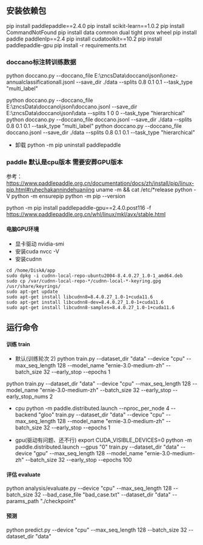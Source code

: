## 安装依赖包
pip install paddlepaddle==2.4.0
pip install scikit-learn==1.0.2
pip install  CommandNotFound
pip install data common dual tight prox wheel
pip install paddle paddlenlp==2.4
pip install cudatoolkit==10.2
pip install paddlepaddle-gpu
pip install -r requirements.txt


### doccano标注转训练数据
python doccano.py --doccano_file E:\zncsData\doccano\jsonl\onez-annualclassificationall.jsonl --save_dir ./data --splits 0.8 0.1 0.1 --task_type "multi_label"

python doccano.py --doccano_file E:\zncsData\doccano\jsonl\doccano.jsonl --save_dir  E:\zncsData\doccano\jsonl\data --splits 1 0 0 --task_type "hierarchical"
python doccano.py --doccano_file doccano.jsonl --save_dir ./data --splits 0.8 0.1 0.1 --task_type "multi_label"
python doccano.py --doccano_file doccano.jsonl --save_dir ./data --splits 0.8 0.1 0.1 --task_type "hierarchical"



- 卸载
python -m pip uninstall paddlepaddle

###  paddle 默认是cpu版本 需要安葬GPU版本
参考：https://www.paddlepaddle.org.cn/documentation/docs/zh/install/pip/linux-pip.html#ruhechakannindehuanjing
uname -m && cat /etc/*release
python -V
python -m ensurepip
python -m pip --version

python -m pip install paddlepaddle-gpu==2.4.0.post116 -f https://www.paddlepaddle.org.cn/whl/linux/mkl/avx/stable.html

#### 电脑GPU环境
- 显卡驱动 nvidia-smi
- 安装cuda  nvcc -V
- 安装cudnn
```commandline
cd /home/DiskA/app
sudo dpkg -i cudnn-local-repo-ubuntu2004-8.4.0.27_1.0-1_amd64.deb
sudo cp /var/cudnn-local-repo-*/cudnn-local-*-keyring.gpg /usr/share/keyrings/
sudo apt-get update
sudo apt-get install libcudnn8=8.4.0.27_1.0-1+cuda11.6
sudo apt-get install libcudnn8-dev=8.4.0.27_1.0-1+cuda11.6
sudo apt-get install libcudnn8-samples=8.4.0.27_1.0-1+cuda11.6
```


## 运行命令
#### 训练 train
- 默认(训练轮次 2)
python train.py  --dataset_dir "data"  --device "cpu" --max_seq_length 128   --model_name "ernie-3.0-medium-zh"  --batch_size 32   --early_stop   --epochs 1

python train.py  --dataset_dir "data"  --device "cpu" --max_seq_length 128   --model_name "ernie-3.0-medium-zh"  --batch_size 32   --early_stop   --early_stop_nums 2

- cpu
python -m paddle.distributed.launch --nproc_per_node 4 --backend "gloo" train.py  --dataset_dir "data"  --device "cpu" --max_seq_length 128   --model_name "ernie-3.0-medium-zh"  --batch_size 32 --early_stop  --epochs 1

- gpu(驱动有问题、还不行)
export CUDA_VISIBLE_DEVICES=0
python -m paddle.distributed.launch --gpus "0" train.py --dataset_dir "data" --device "gpu" --max_seq_length 128 --model_name "ernie-3.0-medium-zh" --batch_size 32 --early_stop --epochs 100


#### 评估 evaluate
python analysis/evaluate.py --device "cpu" --max_seq_length 128 --batch_size 32 --bad_case_file "bad_case.txt" --dataset_dir "data" --params_path "./checkpoint"


#### 预测
python predict.py --device "cpu" --max_seq_length 128 --batch_size 32 --dataset_dir "data"
